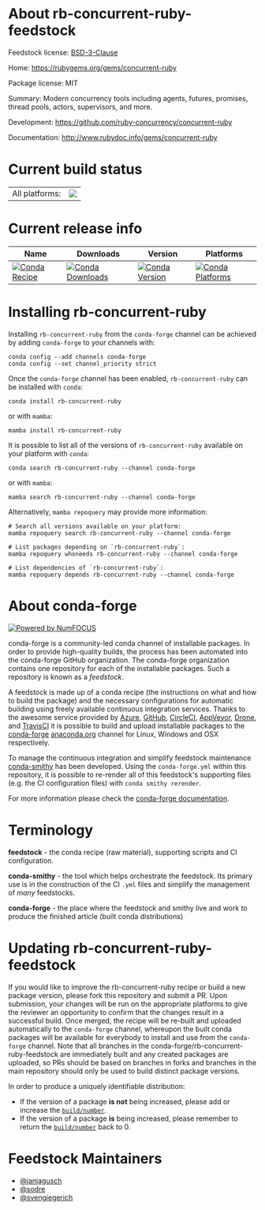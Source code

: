 About rb-concurrent-ruby-feedstock
==================================

Feedstock license: [BSD-3-Clause](https://github.com/conda-forge/rb-concurrent-ruby-feedstock/blob/main/LICENSE.txt)

Home: https://rubygems.org/gems/concurrent-ruby

Package license: MIT

Summary: Modern concurrency tools including agents, futures, promises, thread pools, actors, supervisors, and more.

Development: https://github.com/ruby-concurrency/concurrent-ruby

Documentation: http://www.rubydoc.info/gems/concurrent-ruby

Current build status
====================


<table><tr><td>All platforms:</td>
    <td>
      <a href="https://dev.azure.com/conda-forge/feedstock-builds/_build/latest?definitionId=7597&branchName=main">
        <img src="https://dev.azure.com/conda-forge/feedstock-builds/_apis/build/status/rb-concurrent-ruby-feedstock?branchName=main">
      </a>
    </td>
  </tr>
</table>

Current release info
====================

| Name | Downloads | Version | Platforms |
| --- | --- | --- | --- |
| [![Conda Recipe](https://img.shields.io/badge/recipe-rb--concurrent--ruby-green.svg)](https://anaconda.org/conda-forge/rb-concurrent-ruby) | [![Conda Downloads](https://img.shields.io/conda/dn/conda-forge/rb-concurrent-ruby.svg)](https://anaconda.org/conda-forge/rb-concurrent-ruby) | [![Conda Version](https://img.shields.io/conda/vn/conda-forge/rb-concurrent-ruby.svg)](https://anaconda.org/conda-forge/rb-concurrent-ruby) | [![Conda Platforms](https://img.shields.io/conda/pn/conda-forge/rb-concurrent-ruby.svg)](https://anaconda.org/conda-forge/rb-concurrent-ruby) |

Installing rb-concurrent-ruby
=============================

Installing `rb-concurrent-ruby` from the `conda-forge` channel can be achieved by adding `conda-forge` to your channels with:

```
conda config --add channels conda-forge
conda config --set channel_priority strict
```

Once the `conda-forge` channel has been enabled, `rb-concurrent-ruby` can be installed with `conda`:

```
conda install rb-concurrent-ruby
```

or with `mamba`:

```
mamba install rb-concurrent-ruby
```

It is possible to list all of the versions of `rb-concurrent-ruby` available on your platform with `conda`:

```
conda search rb-concurrent-ruby --channel conda-forge
```

or with `mamba`:

```
mamba search rb-concurrent-ruby --channel conda-forge
```

Alternatively, `mamba repoquery` may provide more information:

```
# Search all versions available on your platform:
mamba repoquery search rb-concurrent-ruby --channel conda-forge

# List packages depending on `rb-concurrent-ruby`:
mamba repoquery whoneeds rb-concurrent-ruby --channel conda-forge

# List dependencies of `rb-concurrent-ruby`:
mamba repoquery depends rb-concurrent-ruby --channel conda-forge
```


About conda-forge
=================

[![Powered by
NumFOCUS](https://img.shields.io/badge/powered%20by-NumFOCUS-orange.svg?style=flat&colorA=E1523D&colorB=007D8A)](https://numfocus.org)

conda-forge is a community-led conda channel of installable packages.
In order to provide high-quality builds, the process has been automated into the
conda-forge GitHub organization. The conda-forge organization contains one repository
for each of the installable packages. Such a repository is known as a *feedstock*.

A feedstock is made up of a conda recipe (the instructions on what and how to build
the package) and the necessary configurations for automatic building using freely
available continuous integration services. Thanks to the awesome service provided by
[Azure](https://azure.microsoft.com/en-us/services/devops/), [GitHub](https://github.com/),
[CircleCI](https://circleci.com/), [AppVeyor](https://www.appveyor.com/),
[Drone](https://cloud.drone.io/welcome), and [TravisCI](https://travis-ci.com/)
it is possible to build and upload installable packages to the
[conda-forge](https://anaconda.org/conda-forge) [anaconda.org](https://anaconda.org/)
channel for Linux, Windows and OSX respectively.

To manage the continuous integration and simplify feedstock maintenance
[conda-smithy](https://github.com/conda-forge/conda-smithy) has been developed.
Using the ``conda-forge.yml`` within this repository, it is possible to re-render all of
this feedstock's supporting files (e.g. the CI configuration files) with ``conda smithy rerender``.

For more information please check the [conda-forge documentation](https://conda-forge.org/docs/).

Terminology
===========

**feedstock** - the conda recipe (raw material), supporting scripts and CI configuration.

**conda-smithy** - the tool which helps orchestrate the feedstock.
                   Its primary use is in the construction of the CI ``.yml`` files
                   and simplify the management of *many* feedstocks.

**conda-forge** - the place where the feedstock and smithy live and work to
                  produce the finished article (built conda distributions)


Updating rb-concurrent-ruby-feedstock
=====================================

If you would like to improve the rb-concurrent-ruby recipe or build a new
package version, please fork this repository and submit a PR. Upon submission,
your changes will be run on the appropriate platforms to give the reviewer an
opportunity to confirm that the changes result in a successful build. Once
merged, the recipe will be re-built and uploaded automatically to the
`conda-forge` channel, whereupon the built conda packages will be available for
everybody to install and use from the `conda-forge` channel.
Note that all branches in the conda-forge/rb-concurrent-ruby-feedstock are
immediately built and any created packages are uploaded, so PRs should be based
on branches in forks and branches in the main repository should only be used to
build distinct package versions.

In order to produce a uniquely identifiable distribution:
 * If the version of a package **is not** being increased, please add or increase
   the [``build/number``](https://docs.conda.io/projects/conda-build/en/latest/resources/define-metadata.html#build-number-and-string).
 * If the version of a package **is** being increased, please remember to return
   the [``build/number``](https://docs.conda.io/projects/conda-build/en/latest/resources/define-metadata.html#build-number-and-string)
   back to 0.

Feedstock Maintainers
=====================

* [@janjagusch](https://github.com/janjagusch/)
* [@sodre](https://github.com/sodre/)
* [@svengiegerich](https://github.com/svengiegerich/)

